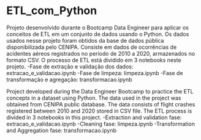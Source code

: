 # ETL_com_Python
Projeto desenvolvido durante o Bootcamp Data Engineer para aplicar os conceitos de ETL em um conjunto de dados usando o Python.
Os dados usados nesse projeto foram obtidos da base de dados pública disponibilizada pelo CENIPA. Consiste em dados de ocorrências de acidentes aéreos registrados
no período de 2010 a 2020, armazenados no formato CSV.
O processo de ETL está dividido em 3 notebooks neste projeto. 
-Fase de extração e validação dos dados: extracao_e_validacao.ipynb
-Fase de limpeza: limpeza.ipynb
-Fase de transformação e agregação: transformacao.ipynb


Project developed during the Data Engineer Bootcamp to practice the ETL concepts in a dataset using Python. 
The data used in the project was obtained from CENIPA public database. The data consists of flight crashes registered between 2010 and 2020 stored in CSV file.
The ETL process is divided in 3 notebooks in this project. 
-Extraction and validation fase: extracao_e_validacao.ipynb
-Cleaning fase: limpeza.ipynb
-Transformation and Aggregation fase: transformacao.ipynb
